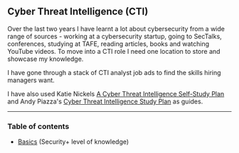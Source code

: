 ## Cyber Threat Intelligence (CTI)

Over the last two years I have learnt a lot about cybersecurity from a wide range of sources - working at a cybersecurity startup, going to SecTalks, conferences, studying at TAFE, reading articles, books and watching YouTube videos. To move into a CTI role I need one location to store and showcase my knowledge.

I have gone through a stack of CTI analyst job ads to find the skills hiring managers want.

I have also used Katie Nickels [A Cyber Threat Intelligence Self-Study Plan](https://medium.com/katies-five-cents/a-cyber-threat-intelligence-self-study-plan-part-1-968b5a8daf9a) and Andy Piazza's [Cyber Threat Intelligence Study Plan](https://klrgrz.medium.com/cyber-threat-intelligence-study-plan-c60484d319cb) as guides.

___________________________

### Table of contents

* [Basics](https://github.com/thequietlife/CTI-101/blob/378c5f3175dd4e013a3eaa2b1b3fce110f779416/assets/basics.md) (Security+ level of knowledge)
<!---
* Writing with clarity
* Study APT reports
* Critical thinking
* Intelligence analysis fundamentals --->
